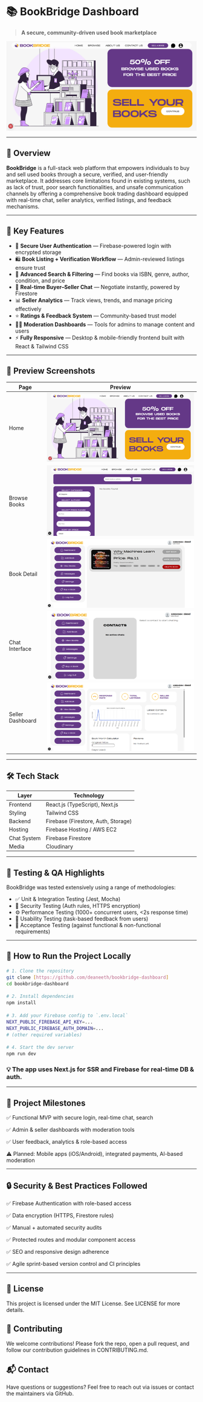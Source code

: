 # 📚 BookBridge Dashboard

> **A secure, community-driven used book marketplace**  

![BookBridge Dashboard Banner](./assets/bookbridge-dashboard.png)

---

## 🚀 Overview

**BookBridge** is a full-stack web platform that empowers individuals to buy and sell used books through a secure, verified, and user-friendly marketplace. It addresses core limitations found in existing systems, such as lack of trust, poor search functionalities, and unsafe communication channels by offering a comprehensive book trading dashboard equipped with real-time chat, seller analytics, verified listings, and feedback mechanisms.

---

## 🌟 Key Features

- 🔐 **Secure User Authentication** — Firebase-powered login with encrypted storage
- 🛍️ **Book Listing + Verification Workflow** — Admin-reviewed listings ensure trust
- 🔎 **Advanced Search & Filtering** — Find books via ISBN, genre, author, condition, and price
- 💬 **Real-time Buyer–Seller Chat** — Negotiate instantly, powered by Firestore
- 📊 **Seller Analytics** — Track views, trends, and manage pricing effectively
- ⭐ **Ratings & Feedback System** — Community-based trust model
- 🧑‍⚖️ **Moderation Dashboards** — Tools for admins to manage content and users
- ⚡ **Fully Responsive** — Desktop & mobile-friendly frontend built with React & Tailwind CSS

---

## 📸 Preview Screenshots

| Page               | Preview |
|--------------------|---------|
| Home               | ![Home](./assets/bookbridge-dashboard.png) |
| Browse Books       | ![Browse](./assets/bookbridge-browse.png) |
| Book Detail        | ![Book](./assets/bookbridge-book-details.png) |
| Chat Interface     | ![Chat](./assets/bookbridge-chat.png) |
| Seller Dashboard   | ![Dashboard](./assets/bookbridge-seller-dashboard.png) |

---

## 🛠️ Tech Stack

| Layer       | Technology              |
|-------------|--------------------------|
| Frontend    | React.js (TypeScript), Next.js |
| Styling     | Tailwind CSS            |
| Backend     | Firebase (Firestore, Auth, Storage) |
| Hosting     | Firebase Hosting / AWS EC2 |
| Chat System | Firebase Firestore      |
| Media       | Cloudinary              |

---

## 🧪 Testing & QA Highlights

BookBridge was tested extensively using a range of methodologies:

- ✅ Unit & Integration Testing (Jest, Mocha)
- 🔐 Security Testing (Auth rules, HTTPS encryption)
- ⚙️ Performance Testing (1000+ concurrent users, <2s response time)
- 🧪 Usability Testing (task-based feedback from users)
- 🎯 Acceptance Testing (against functional & non-functional requirements)

---

## 🏁 How to Run the Project Locally

```bash
# 1. Clone the repository
git clone [https://github.com/deaneeth/bookbridge-dashboard]
cd bookbridge-dashboard

# 2. Install dependencies
npm install

# 3. Add your Firebase config to `.env.local`
NEXT_PUBLIC_FIREBASE_API_KEY=...
NEXT_PUBLIC_FIREBASE_AUTH_DOMAIN=...
# (other required variables)

# 4. Start the dev server
npm run dev
```

### 💡 The app uses Next.js for SSR and Firebase for real-time DB & auth.

---

## 📌 Project Milestones

✅ Functional MVP with secure login, real-time chat, search

✅ Admin & seller dashboards with moderation tools

✅ User feedback, analytics & role-based access

⚠️ Planned: Mobile apps (iOS/Android), integrated payments, AI-based moderation

---

## 🔒 Security & Best Practices Followed

✅ Firebase Authentication with role-based access

✅ Data encryption (HTTPS, Firestore rules)

✅ Manual + automated security audits

✅ Protected routes and modular component access

✅ SEO and responsive design adherence

✅ Agile sprint-based version control and CI principles

---

## 📄 License
This project is licensed under the MIT License. See LICENSE for more details.

## 🤝 Contributing
We welcome contributions! Please fork the repo, open a pull request, and follow our contribution guidelines in CONTRIBUTING.md.

## 📬 Contact
Have questions or suggestions?
Feel free to reach out via issues or contact the maintainers via GitHub.